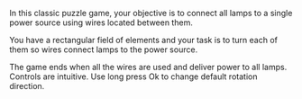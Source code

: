 In this classic puzzle game, your objective is to connect all lamps to a single power source
using wires located between them.

You have a rectangular field of elements and your task is to turn each of them so wires connect lamps
to the power source.

The game ends when all the wires are used and deliver power to all lamps.
Controls are intuitive. Use long press Ok to change default rotation direction.
